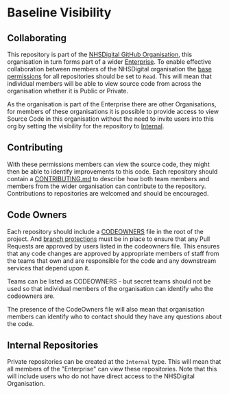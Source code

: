 # Baseline Visibility

## Collaborating

This repository is part of the [NHSDigital GitHub Organisation](https://github.com/NHSDigital), this organisation in turn forms part of a wider [Enterprise](https://docs.github.com/en/enterprise-cloud@latest/admin/overview/about-github-for-enterprises). To enable effective collaboration between members of the NHSDigital organisation the [base permissions](https://docs.github.com/en/organizations/managing-user-access-to-your-organizations-repositories/managing-repository-roles/setting-base-permissions-for-an-organization) for all repositories should be set to `Read`. This will mean that individual members will be able to view source code from across the organisation whether it is Public or Private.

As the organisation is part of the Enterprise there are other Organisations, for members of these organisations it is possible to provide access to view Source Code in this organisation without the need to invite users into this org by setting the visibility for the repository to [Internal](./baseline-visibility.md#internal-repositories).

## Contributing

With these permissions members can view the source code, they might then be able to identify improvements to this code. Each repository should contain a [CONTRIBUTING.md](../CONTRIBUTING.md) to describe how both team members and members from the wider organisation can contribute to the repository. Contributions to repositories are welcomed and should be encouraged.

## Code Owners

Each repository should include a [CODEOWNERS](https://docs.github.com/en/repositories/managing-your-repositorys-settings-and-features/customizing-your-repository/about-code-owners) file in the root of the project. And [branch protections](https://docs.github.com/en/repositories/managing-your-repositorys-settings-and-features/customizing-your-repository/about-code-owners) must be in place to ensure that any Pull Requests are approved by users listed in the codeowners file. This ensures that any code changes are approved by appropriate members of staff from the teams that own and are responsible for the code and any downstream services that depend upon it.

Teams can be listed as CODEOWNERS - but secret teams should not be used so that individual members of the organisation can identify who the codeowners are.

The presence of the CodeOwners file will also mean that organisation members can identify who to contact should they have any questions about the code.

## Internal Repositories

Private repositories can be created at the `Internal` type. This will mean that all members of the "Enterprise" can view these repositories. Note that this will include users who do not have direct access to the NHSDigital Organisation.
